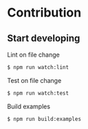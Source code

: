 # Contribution

## Start developing

Lint on file change

```sh
$ npm run watch:lint
```

Test on file change

```sh
$ npm run watch:test
```

Build examples

```sh
$ npm run build:examples
```

